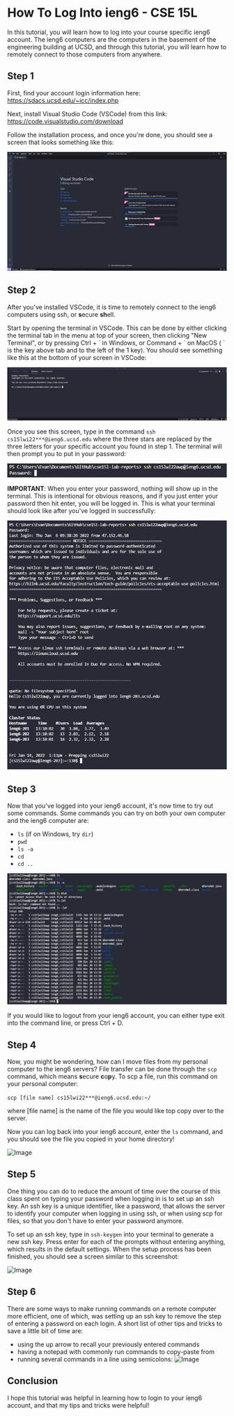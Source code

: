 # How To Log Into ieng6 - CSE 15L

In this tutorial, you will learn how to log into your course specific ieng6 account. The ieng6 computers are the computers in the basement of the engineering building at UCSD, and through this tutorial, you will learn how to remotely connect to those computers from anywhere. 

## Step 1
First, find your account login information here: https://sdacs.ucsd.edu/~icc/index.php

Next, install Visual Studio Code (VSCode) from this link: https://code.visualstudio.com/download

Follow the installation process, and once you're done, you should see a screen that looks something like this:

![Image](labscreenshot1.png)

## Step 2
After you've installed VSCode, it is time to remotely connect to the ieng6 computers using ssh, or **s**ecure **sh**ell.

Start by opening the terminal in VSCode. This can be done by either clicking the terminal tab in the menu at top of your screen, then clicking "New Terminal", or by pressing Ctrl + \` in Windows, or Command + \` on MacOS ( \` is the key above tab and to the left of the 1 key). You should see something like this at the bottom of your screen in VSCode: 

![Image](labscreenshot2.png)

Once you see this screen, type in the command `ssh cs15lwi22***@ieng6.ucsd.edu` where the three stars are replaced by the three letters for your specific account you found in step 1. The terminal will then prompt you to put in your password: 

![Image](labscreenshot3.png)

**IMPORTANT**: When you enter your password, nothing will show up in the terminal. This is intentional for obvious reasons, and if you just enter your password then hit enter, you will be logged in. This is what your terminal should look like after you've logged in successfully: 

![Image](labscreenshot4.png)

## Step 3

Now that you've logged into your ieng6 account, it's now time to try out some commands. Some commands you can try on both your own computer and the ieng6 computer are: 
* `ls` (if on Windows, try `dir`)
* `pwd`
* `ls -a`
* `cd`
* `cd ..`

![Image](labscreenshot5.png)

If you would like to logout from your ieng6 account, you can either type exit into the command line, or press Ctrl + D. 

## Step 4

Now, you might be wondering, how can I move files from my personal computer to the ieng6 servers? File transfer can be done through the `scp` command, which means **s**ecure **c**o**p**y. To scp a file, run this command on your personal computer:

```scp [file name] cs15lwi22***@ieng6.ucsd.edu:~/```

where [file name] is the name of the file you would like top copy over to the server. 

Now you can log back into your ieng6 account, enter the `ls` command, and you should see the file you copied in your home directory!

![Image](labscreenshot6.png)

## Step 5

One thing you can do to reduce the amount of time over the course of this class spent on typing your password when logging in is to set up an ssh key. An ssh key is a unique identifier, like a password, that allows the server to identify your computer when logging in using ssh, or when using scp for files, so that you don't have to enter your password anymore. 

To set up an ssh key, type in `ssh-keygen` into your terminal to generate a new ssh key. Press enter for each of the prompts without entering anything, which results in the default settings. When the setup process has been finished, you should see a screen similar to this screenshot: 

![Image](labscreenshot7.png)

## Step 6

There are some ways to make running commands on a remote computer more efficient, one of which, was setting up an ssh key to remove the step of entering a password on each login. A short list of other tips and tricks to save a little bit of time are: 

* using the up arrow to recall your previously entered commands
* having a notepad with commonly run commands to copy-paste from
* running several commands in a line using semicolons:
![Image](labscreenshot8.png)

## Conclusion

I hope this tutorial was helpful in learning how to login to your ieng6 account, and that my tips and tricks were helpful!